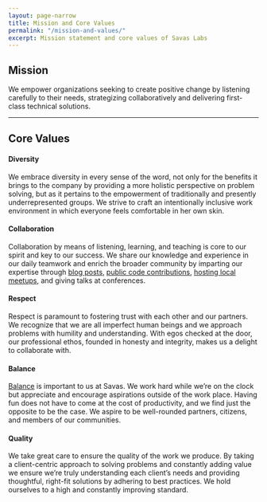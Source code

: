 ```yaml
---
layout: page-narrow
title: Mission and Core Values
permalink: "/mission-and-values/"
excerpt: Mission statement and core values of Savas Labs
---
```


## Mission

We empower organizations seeking to create positive change by listening
carefully to their needs, strategizing collaboratively and delivering
first-class technical solutions.

---

## Core Values

#### Diversity

We embrace diversity in every sense of the word, not only for the benefits it
brings to the company by providing a more holistic perspective on problem solving,
but as it pertains to the empowerment of traditionally and presently
underrepresented groups. We strive to craft an intentionally inclusive work
environment in which everyone feels comfortable in her own skin.

#### Collaboration

Collaboration by means of listening, learning, and teaching is core to our
spirit and key to our success. We share our knowledge and experience in our
daily teamwork and enrich the broader community by imparting our expertise
through [blog posts](/blog/), [public code contributions](https://www.drupal.org/savas),
[hosting local meetups](http://www.meetup.com/triDUG/), and giving talks at
conferences.

#### Respect

Respect is paramount to fostering trust with each other and our partners. We
recognize that we are all imperfect human beings and we approach problems with
humility and understanding. With egos checked at the door, our professional
ethos, founded in honesty and integrity, makes us a delight to collaborate with.

#### Balance

[Balance](/team/#what-does-savas-mean) is important to us at Savas. We work
hard while we’re on the clock but appreciate and encourage aspirations outside
of the work place. Having fun does not have to come at the cost of productivity,
and we find just the opposite to be the case. We aspire to be well-rounded
partners, citizens, and members of our communities.

#### Quality

We take great care to ensure the quality of the work we produce. By taking a
client-centric approach to solving problems and constantly adding value we
ensure we’re truly understanding each client’s needs and providing thoughtful,
right-fit solutions by adhering to best practices. We hold ourselves to a high
and constantly improving standard.
